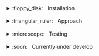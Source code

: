 <!-- ![alt text](static/images/home.png) -->

<details>

[![-----------------------------------------------------](https://raw.githubusercontent.com/andreasbm/readme/master/assets/lines/rainbow.png)](#Installation)
<a href="#Installation"></a>

<summary> :floppy_disk: &nbsp; Installation</summary>

- ## :whale: &nbsp; Install Docker & Docker Compose

  https://docs.docker.com/get-docker/  
  https://docs.docker.com/compose/install/

- ## :closed_lock_with_key: &nbsp; Environment Variables

  To run this project, you will need to add the following environment variables regarding DB mapping to your `.env` file:

  `MONGODB_URI`

  <br/>And the following ones to setup ...:

  <br/> A Boolean value for debugging session (Optional, default = False):

  `DEBUG`


- ## :wrench: &nbsp; Build and run container

  To run the container locally you can just run the `start.sh`:

  Development environment:
  ```bash
  sh start.sh -e dev
  ```

  Production environment:
  ```bash
  sh start.sh -e prod
  ```
  </details>

<br>

<details>

[![-----------------------------------------------------](https://raw.githubusercontent.com/andreasbm/readme/master/assets/lines/rainbow.png)](#aproach)
<a href="#aproach"></a>

  <summary> :triangular_ruler: &nbsp; Approach</summary>

- Marke it work locally :arrow_right: &nbsp;  Dockerize it
- Document readme at each commit made
- External app architecture. Abstract docker commands into bash scripts
- Clear folder structure
</details>

<br>

<details>

[![-----------------------------------------------------](https://raw.githubusercontent.com/andreasbm/readme/master/assets/lines/rainbow.png)](#testing)
<a href="#testing"></a>

  <summary> :microscope: &nbsp; Testing</summary>

</details>

<br>


<details>

[![-----------------------------------------------------](https://raw.githubusercontent.com/andreasbm/readme/master/assets/lines/rainbow.png)](#cud)
<a href="#cud"></a>

  <summary> :soon: &nbsp; Currently under develop</summary>


</details>

<br>
